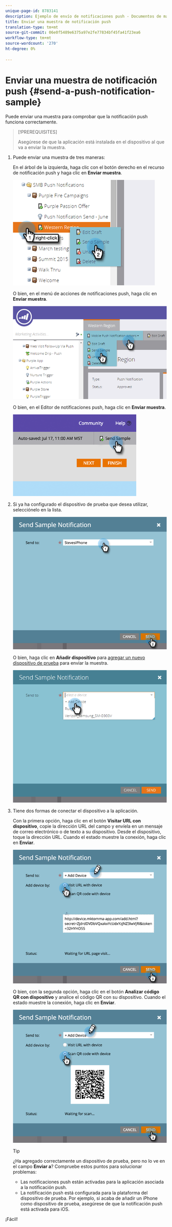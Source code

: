 ```yaml
---
unique-page-id: 8783141
description: Ejemplo de envío de notificaciones push - Documentos de marketing - Documentación del producto
title: Enviar una muestra de notificación push
translation-type: tm+mt
source-git-commit: 06e0f5489e6375a97e2fe77834bf45fa41f23ea6
workflow-type: tm+mt
source-wordcount: '270'
ht-degree: 0%

---
```



# Enviar una muestra de notificación push {#send-a-push-notification-sample}

Puede enviar una muestra para comprobar que la notificación push funciona correctamente.

>[!PREREQUISITES]
>
>Asegúrese de que la aplicación está instalada en el dispositivo al que va a enviar la muestra.

1. Puede enviar una muestra de tres maneras:

   En el árbol de la izquierda, haga clic con el botón derecho en el recurso de notificación push y haga clic en **Enviar muestra**.

   ![](assets/image2015-7-13-11-3a26-3a15.png)

   O bien, en el menú de acciones de notificaciones push, haga clic en **Enviar muestra**.

   ![](assets/image2015-7-13-11-3a28-3a37.png)

   O bien, en el Editor de notificaciones push, haga clic en **Enviar muestra**.

   ![](assets/image2015-7-20-13-3a29-3a3.png)

1. Si ya ha configurado el dispositivo de prueba que desea utilizar, selecciónelo en la lista.

   ![](assets/image2015-7-29-8-3a25-3a17.png)

   O bien, haga clic en **Añadir dispositivo** para [agregar un nuevo dispositivo de prueba](/help/marketo/product-docs/mobile-marketing/push-notifications/adding-a-new-test-device.md) para enviar la muestra.

   ![](assets/image2015-7-13-11-3a34-3a21.png)

1. Tiene dos formas de conectar el dispositivo a la aplicación.

   Con la primera opción, haga clic en el botón **Visitar URL con dispositivo**, copie la dirección URL del campo y envíela en un mensaje de correo electrónico o de texto a su dispositivo. Desde el dispositivo, toque la dirección URL. Cuando el estado muestre la conexión, haga clic en **Enviar**.

   ![](assets/image2015-7-29-8-3a29-3a18.png)

   O bien, con la segunda opción, haga clic en el botón **Analizar código QR con dispositivo** y analice el código QR con su dispositivo. Cuando el estado muestre la conexión, haga clic en **Enviar**.

   ![](assets/image2015-7-29-8-3a31-3a20.png)

   >[!TIP]
   >
   >¿Ha agregado correctamente un dispositivo de prueba, pero no lo ve en el campo **Enviar a**? Compruebe estos puntos para solucionar problemas:
   >
   >* Las notificaciones push están activadas para la aplicación asociada a la notificación push.
      >
      >
   * La notificación push está configurada para la plataforma del dispositivo de prueba. Por ejemplo, si acaba de añadir un iPhone como dispositivo de prueba, asegúrese de que la notificación push está activada para iOS.


¡Fácil!
